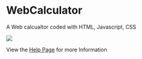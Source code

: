 # WebCalculator
A Web calcualtor coded with HTML, Javascript, CSS

<img src="https://raw.githubusercontent.com/dani251/WebCalculator/master/img/light_theme.png">

View the <a href="www.google.de">Help Page</a> for more Information

